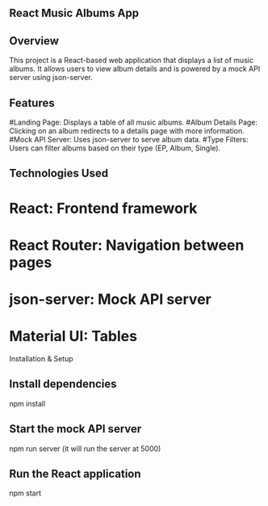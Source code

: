 ## React Music Albums App ##

## Overview
This project is a React-based web application that displays a list of music albums. It allows users to view album details and is powered by a mock API server using json-server.

## Features
#Landing Page: Displays a table of all music albums.
#Album Details Page: Clicking on an album redirects to a details page with more information.
#Mock API Server: Uses json-server to serve album data.
#Type Filters: Users can filter albums based on their type (EP, Album, Single).

## Technologies Used 
# React: Frontend framework
# React Router: Navigation between pages
# json-server: Mock API server
# Material UI: Tables

Installation & Setup 

## Install dependencies
npm install  

## Start the mock API server
npm run server (it will run the server at 5000)

## Run the React application 
npm start  
